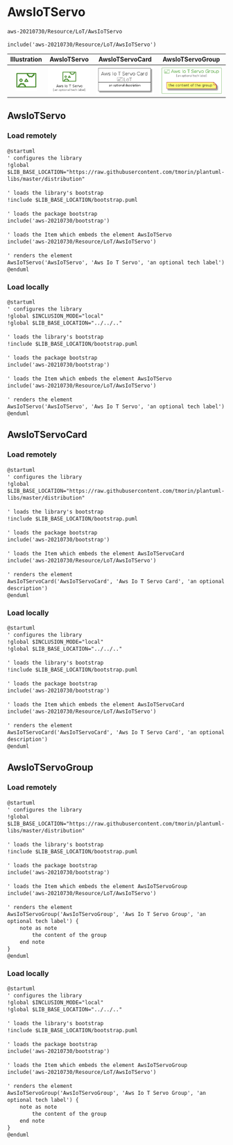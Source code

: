 # AwsIoTServo


```text
aws-20210730/Resource/LoT/AwsIoTServo
```

```text
include('aws-20210730/Resource/LoT/AwsIoTServo')
```



| Illustration | AwsIoTServo | AwsIoTServoCard | AwsIoTServoGroup |
| :---: | :---: | :---: | :---: |
| ![illustration for Illustration](../../../aws-20210730/Resource/LoT/AwsIoTServo.png) | ![illustration for AwsIoTServo](../../../aws-20210730/Resource/LoT/AwsIoTServo.Local.png) | ![illustration for AwsIoTServoCard](../../../aws-20210730/Resource/LoT/AwsIoTServoCard.Local.png) | ![illustration for AwsIoTServoGroup](../../../aws-20210730/Resource/LoT/AwsIoTServoGroup.Local.png) |




## AwsIoTServo

### Load remotely
```plantuml
@startuml
' configures the library
!global $LIB_BASE_LOCATION="https://raw.githubusercontent.com/tmorin/plantuml-libs/master/distribution"

' loads the library's bootstrap
!include $LIB_BASE_LOCATION/bootstrap.puml

' loads the package bootstrap
include('aws-20210730/bootstrap')

' loads the Item which embeds the element AwsIoTServo
include('aws-20210730/Resource/LoT/AwsIoTServo')

' renders the element
AwsIoTServo('AwsIoTServo', 'Aws Io T Servo', 'an optional tech label')
@enduml
```

### Load locally
```plantuml
@startuml
' configures the library
!global $INCLUSION_MODE="local"
!global $LIB_BASE_LOCATION="../../.."

' loads the library's bootstrap
!include $LIB_BASE_LOCATION/bootstrap.puml

' loads the package bootstrap
include('aws-20210730/bootstrap')

' loads the Item which embeds the element AwsIoTServo
include('aws-20210730/Resource/LoT/AwsIoTServo')

' renders the element
AwsIoTServo('AwsIoTServo', 'Aws Io T Servo', 'an optional tech label')
@enduml
```

## AwsIoTServoCard

### Load remotely
```plantuml
@startuml
' configures the library
!global $LIB_BASE_LOCATION="https://raw.githubusercontent.com/tmorin/plantuml-libs/master/distribution"

' loads the library's bootstrap
!include $LIB_BASE_LOCATION/bootstrap.puml

' loads the package bootstrap
include('aws-20210730/bootstrap')

' loads the Item which embeds the element AwsIoTServoCard
include('aws-20210730/Resource/LoT/AwsIoTServo')

' renders the element
AwsIoTServoCard('AwsIoTServoCard', 'Aws Io T Servo Card', 'an optional description')
@enduml
```

### Load locally
```plantuml
@startuml
' configures the library
!global $INCLUSION_MODE="local"
!global $LIB_BASE_LOCATION="../../.."

' loads the library's bootstrap
!include $LIB_BASE_LOCATION/bootstrap.puml

' loads the package bootstrap
include('aws-20210730/bootstrap')

' loads the Item which embeds the element AwsIoTServoCard
include('aws-20210730/Resource/LoT/AwsIoTServo')

' renders the element
AwsIoTServoCard('AwsIoTServoCard', 'Aws Io T Servo Card', 'an optional description')
@enduml
```

## AwsIoTServoGroup

### Load remotely
```plantuml
@startuml
' configures the library
!global $LIB_BASE_LOCATION="https://raw.githubusercontent.com/tmorin/plantuml-libs/master/distribution"

' loads the library's bootstrap
!include $LIB_BASE_LOCATION/bootstrap.puml

' loads the package bootstrap
include('aws-20210730/bootstrap')

' loads the Item which embeds the element AwsIoTServoGroup
include('aws-20210730/Resource/LoT/AwsIoTServo')

' renders the element
AwsIoTServoGroup('AwsIoTServoGroup', 'Aws Io T Servo Group', 'an optional tech label') {
    note as note
        the content of the group
    end note
}
@enduml
```

### Load locally
```plantuml
@startuml
' configures the library
!global $INCLUSION_MODE="local"
!global $LIB_BASE_LOCATION="../../.."

' loads the library's bootstrap
!include $LIB_BASE_LOCATION/bootstrap.puml

' loads the package bootstrap
include('aws-20210730/bootstrap')

' loads the Item which embeds the element AwsIoTServoGroup
include('aws-20210730/Resource/LoT/AwsIoTServo')

' renders the element
AwsIoTServoGroup('AwsIoTServoGroup', 'Aws Io T Servo Group', 'an optional tech label') {
    note as note
        the content of the group
    end note
}
@enduml
```

